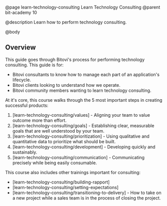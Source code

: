 @page learn-technology-consulting Learn Technology Consulting
@parent bit-academy 10

@description Learn how to perform technology consulting.

@body

## Overview

This guide goes through Bitovi's process for performing technology
consulting. This guide is for:

- Bitovi consultants to know how to manage each part of an application's lifecycle.
- Bitovi clients looking to understand how we operate.
- Bitovi community members wanting to learn technology consulting.

At it's core, this course walks through the 5 most important steps
in creating successful products:

1. [learn-technology-consulting/values] - Aligning your team
  to value outcome more than effort.
1. [learn-technology-consulting/goals] - Establishing clear, measurable goals that
  are well understood by your team.
1. [learn-technology-consulting/prioritization] - Using qualitative and
   quantitative data to prioritize what should be built.
1. [learn-technology-consulting/development] - Developing quickly and
   sustainably.
1. [learn-technology-consulting/communication] - Communicating precisely
   while being easily consumable.

This course also includes other trainings important for consulting:

- [learn-technology-consulting/building-rapport]
- [learn-technology-consulting/setting-expectations]
- [learn-technology-consulting/transitioning-to-delivery] - How to take on
  a new project while a sales team is in the process of closing the project.
